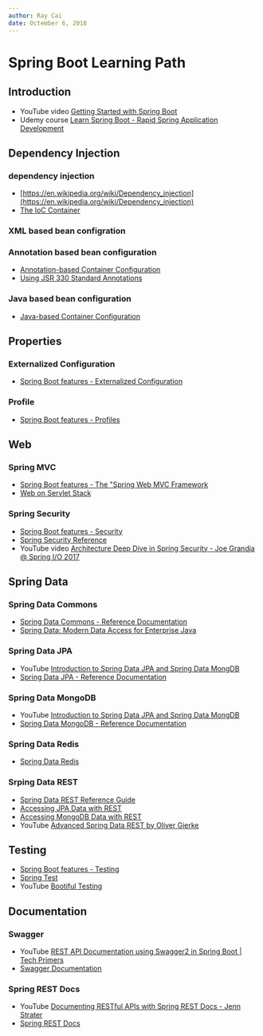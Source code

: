 ```yaml
---
author: Ray Cai
date: Octember 6, 2018
---
```

# Spring Boot Learning Path

## Introduction

* YouTube video [Getting Started with Spring Boot](https://www.youtube.com/watch?v=sbPSjI4tt10)
* Udemy course [Learn Spring Boot - Rapid Spring Application Development](https://citigroup.udemy.com/spring-boot-intro/)

## Dependency Injection

### dependency injection

* [https://en.wikipedia.org/wiki/Dependency_injection](https://en.wikipedia.org/wiki/Dependency_injection)
* [The IoC Container](https://docs.spring.io/spring-framework/docs/current/spring-framework-reference/core.html#beans)

### XML based bean configration

### Annotation based bean configuration

* [Annotation-based Container Configuration](https://docs.spring.io/spring-framework/docs/current/spring-framework-reference/core.html#beans-annotation-config)
* [Using JSR 330 Standard Annotations](https://docs.spring.io/spring-framework/docs/current/spring-framework-reference/core.html#beans-standard-annotations)

### Java based bean configuration

* [Java-based Container Configuration](https://docs.spring.io/spring-framework/docs/current/spring-framework-reference/core.html#beans-java)

## Properties

### Externalized Configuration

* [Spring Boot features - Externalized Configuration](https://docs.spring.io/spring-boot/docs/current/reference/html/boot-features-external-config.html)

### Profile

* [Spring Boot features - Profiles](https://docs.spring.io/spring-boot/docs/current/reference/html/boot-features-profiles.html)

## Web

### Spring MVC

* [Spring Boot features - The "Spring Web MVC Framework](https://docs.spring.io/spring-boot/docs/current/reference/html/boot-features-developing-web-applications.html#boot-features-spring-mvc)
* [Web on Servlet Stack](https://docs.spring.io/spring/docs/current/spring-framework-reference/web.html)

### Spring Security

* [Spring Boot features - Security](https://docs.spring.io/spring-boot/docs/current/reference/html/boot-features-security.html)
* [Spring Security Reference](https://docs.spring.io/spring-security/site/docs/current/reference/htmlsingle/)
* YouTube video [Architecture Deep Dive in Spring Security - Joe Grandja @ Spring I/O 2017
](https://www.youtube.com/watch?v=8rnOsF3RVQc)

## Spring Data

### Spring Data Commons

* [Spring Data Commons - Reference Documentation](https://docs.spring.io/spring-data/commons/docs/current/reference/html/)
* [Spring Data: Modern Data Access for Enterprise Java](https://www.amazon.com/Spring-Data-Mark-Pollack/dp/1449323952)

### Spring Data JPA

* YouTube [Introduction to Spring Data JPA and Spring Data MongDB](https://www.youtube.com/watch?v=P05GlyrIz0o&t=16s)
* [Spring Data JPA - Reference Documentation](https://docs.spring.io/spring-data/jpa/docs/current/reference/html/)

### Spring Data MongoDB

* YouTube [Introduction to Spring Data JPA and Spring Data MongDB](https://www.youtube.com/watch?v=P05GlyrIz0o&t=16s)
* [Spring Data MongoDB - Reference Documentation](https://docs.spring.io/spring-data/mongodb/docs/current/reference/html/)

### Spring Data Redis

* [Spring Data Redis](https://docs.spring.io/spring-data/redis/docs/current/reference/html/)

### Srping Data REST

* [Spring Data REST Reference Guide](https://docs.spring.io/spring-data/rest/docs/current/reference/html/)
* [Accessing JPA Data with REST](https://spring.io/guides/gs/accessing-data-rest/)
* [Accessing MongoDB Data with REST](https://spring.io/guides/gs/accessing-mongodb-data-rest/)
* YouTube [Advanced Spring Data REST by Oliver Gierke](https://www.youtube.com/watch?v=O8-Jm-QfDBA)

## Testing

* [Spring Boot features - Testing](https://docs.spring.io/spring-boot/docs/current/reference/html/boot-features-testing.html)
* [Spring Test](https://docs.spring.io/spring/docs/5.0.9.RELEASE/spring-framework-reference/testing.html)
* YouTube [Bootiful Testing](https://www.youtube.com/watch?v=1W5_tOiwEAc)

## Documentation

### Swagger

* YouTube [REST API Documentation using Swagger2 in Spring Boot | Tech Primers](https://www.youtube.com/watch?v=HHyjWc0ASl8)
* [Swagger Documentation](https://swagger.io/docs/)

### Spring REST Docs

* YouTube [Documenting RESTful APIs with Spring REST Docs - Jenn Strater](https://www.youtube.com/watch?v=CaARz49u1Mc)
* [Spring REST Docs](https://docs.spring.io/spring-restdocs/docs/current/reference/html5/)